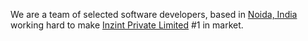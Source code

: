 We are a team of selected software developers, based in [Noida, India](https://goo.gl/maps/1b9Gb1aR89xmfusD9) working hard to make [Inzint Private Limited](https://inzint.com) #1 in market.

